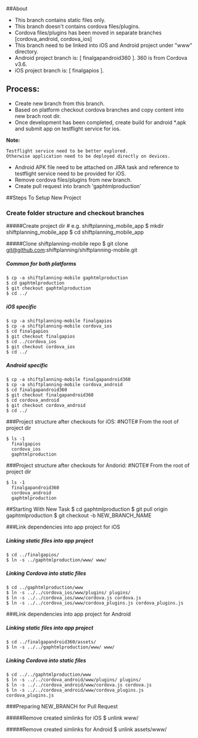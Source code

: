 ##About

* This branch contains static files only.
* This branch doesn't contains cordova files/plugins.
* Cordova files/plugins has been moved in separate branches [cordova\_android, cordova\_ios]
* This branch need to be linked into iOS and Android project under "www" directory.
* Android project branch is: [ finalgapandroid360 ]. 360 is from Cordova v3.6.
* iOS project branch is: [ finalgapios ].

## Process:

* Create new branch from this branch.
* Based on platform checkout cordova branches and copy content into new brach root dir.
* Once development has been completed, create build for android \*.apk and submit app on testflight service for ios.

**Note:**

    Testflight service need to be better explored. 
    Otherwise application need to be deployed directly on devices.

* Android APK file need to be attached on JIRA task and reference to testflight service need to be provided for iOS.
* Remove cordova files/plugins from new branch.
* Create pull request into branch 'gaphtmlproduction'

##Steps To Setup New Project 

### Create folder structure and checkout branches

#####Create project dir
    # e.g. shiftplanning_mobile_app
    $ mkdir shiftplanning_mobile_app
    $ cd shiftplanning_mobile_app

#####Clone shiftplanning-mobile repo
    $ git clone git@github.com:shiftplanning/shiftplanning-mobile.git

##### Common for both platforms
    $ cp -a shiftplanning-mobile gaphtmlproduction 
    $ cd gaphtmlproduction
    $ git checkout gaphtmlproduction
    $ cd ../
    
##### iOS specific
    $ cp -a shiftplanning-mobile finalgapios
    $ cp -a shiftplanning-mobile cordova_ios
    $ cd finalgapios 
    $ git checkout finalgapios
    $ cd ../cordova_ios
    $ git checkout cordova_ios 
    $ cd ../
    
##### Android specific
    $ cp -a shiftplanning-mobile finalgapandroid360
    $ cp -a shiftplanning-mobile cordova_android
    $ cd finalgapandroid360
    $ git checkout finalgapandroid360
    $ cd cordova_android
    $ git checkout cordova_android 
    $ cd ../

###Project structure after checkouts for iOS:
    #NOTE#
     From the root of project dir

    $ ls -1
      finalgapios
      cordova_ios
      gaphtmlproduction

###Project structure after checkouts for Andorid:
    #NOTE#
     From the root of project dir

    $ ls -1
      finalgapandroid360
      cordova_android
      gaphtmlproduction

##Starting With New Task
    $ cd gaphtmlproduction
    $ git pull origin gaphtmlproduction
    $ git checkout -b NEW_BRANCH_NAME

###Link dependencies into app project for iOS
    
##### Linking static files into app project
    $ cd ../finalgapios/
    $ ln -s ../gaphtmlproduction/www/ www/

##### Linking Cordova into static files
    $ cd ../gaphtmlproduction/www
    $ ln -s ../../cordova_ios/www/plugins/ plugins/
    $ ln -s ../../cordova_ios/www/cordova.js cordova.js
    $ ln -s ../../cordova_ios/www/cordova_plugins.js cordova_plugins.js

###Link dependencies into app project for Android

##### Linking static files into app project
    $ cd ../finalgapandroid360/assets/
    $ ln -s ../../gaphtmlproduction/www/ www/

##### Linking Cordova into static files
    $ cd ../../gaphtmlproduction/www
    $ ln -s ../../cordova_android/www/plugins/ plugins/
    $ ln -s ../../cordova_android/www/cordova.js cordova.js
    $ ln -s ../../cordova_android/www/cordova_plugins.js cordova_plugins.js

###Preparing NEW\_BRANCH for Pull Request
     
#####Remove created simlinks for iOS
    $ unlink www/

#####Remove created simlinks for Android
    $ unlink assets/www/

